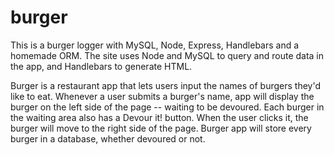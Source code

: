 # burger

This is a burger logger with MySQL, Node, Express, Handlebars and a homemade ORM. The site uses Node and MySQL to query and route data in the app, and Handlebars to generate HTML.

Burger is a restaurant app that lets users input the names of burgers they'd like to eat. Whenever a user submits a burger's name, app will display the burger on the left side of the page -- waiting to be devoured. Each burger in the waiting area also has a Devour it! button. When the user clicks it, the burger will move to the right side of the page. Burger app will store every burger in a database, whether devoured or not.
